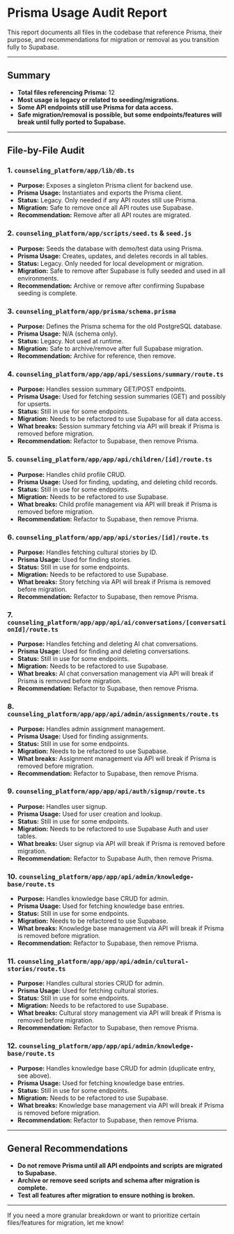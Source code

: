 # Prisma Usage Audit Report

This report documents all files in the codebase that reference Prisma, their purpose, and recommendations for migration or removal as you transition fully to Supabase.

---

## Summary
- **Total files referencing Prisma:** 12
- **Most usage is legacy or related to seeding/migrations.**
- **Some API endpoints still use Prisma for data access.**
- **Safe migration/removal is possible, but some endpoints/features will break until fully ported to Supabase.**

---

## File-by-File Audit

### 1. `counseling_platform/app/lib/db.ts`
- **Purpose:** Exposes a singleton Prisma client for backend use.
- **Prisma Usage:** Instantiates and exports the Prisma client.
- **Status:** Legacy. Only needed if any API routes still use Prisma.
- **Migration:** Safe to remove once all API routes use Supabase.
- **Recommendation:** Remove after all API routes are migrated.

### 2. `counseling_platform/app/scripts/seed.ts` & `seed.js`
- **Purpose:** Seeds the database with demo/test data using Prisma.
- **Prisma Usage:** Creates, updates, and deletes records in all tables.
- **Status:** Legacy. Only needed for local development or migration.
- **Migration:** Safe to remove after Supabase is fully seeded and used in all environments.
- **Recommendation:** Archive or remove after confirming Supabase seeding is complete.

### 3. `counseling_platform/app/prisma/schema.prisma`
- **Purpose:** Defines the Prisma schema for the old PostgreSQL database.
- **Prisma Usage:** N/A (schema only).
- **Status:** Legacy. Not used at runtime.
- **Migration:** Safe to archive/remove after full Supabase migration.
- **Recommendation:** Archive for reference, then remove.

### 4. `counseling_platform/app/app/api/sessions/summary/route.ts`
- **Purpose:** Handles session summary GET/POST endpoints.
- **Prisma Usage:** Used for fetching session summaries (GET) and possibly for upserts.
- **Status:** Still in use for some endpoints.
- **Migration:** Needs to be refactored to use Supabase for all data access.
- **What breaks:** Session summary fetching via API will break if Prisma is removed before migration.
- **Recommendation:** Refactor to Supabase, then remove Prisma.

### 5. `counseling_platform/app/app/api/children/[id]/route.ts`
- **Purpose:** Handles child profile CRUD.
- **Prisma Usage:** Used for finding, updating, and deleting child records.
- **Status:** Still in use for some endpoints.
- **Migration:** Needs to be refactored to use Supabase.
- **What breaks:** Child profile management via API will break if Prisma is removed before migration.
- **Recommendation:** Refactor to Supabase, then remove Prisma.

### 6. `counseling_platform/app/app/api/stories/[id]/route.ts`
- **Purpose:** Handles fetching cultural stories by ID.
- **Prisma Usage:** Used for finding stories.
- **Status:** Still in use for some endpoints.
- **Migration:** Needs to be refactored to use Supabase.
- **What breaks:** Story fetching via API will break if Prisma is removed before migration.
- **Recommendation:** Refactor to Supabase, then remove Prisma.

### 7. `counseling_platform/app/app/api/ai/conversations/[conversationId]/route.ts`
- **Purpose:** Handles fetching and deleting AI chat conversations.
- **Prisma Usage:** Used for finding and deleting conversations.
- **Status:** Still in use for some endpoints.
- **Migration:** Needs to be refactored to use Supabase.
- **What breaks:** AI chat conversation management via API will break if Prisma is removed before migration.
- **Recommendation:** Refactor to Supabase, then remove Prisma.

### 8. `counseling_platform/app/app/api/admin/assignments/route.ts`
- **Purpose:** Handles admin assignment management.
- **Prisma Usage:** Used for finding assignments.
- **Status:** Still in use for some endpoints.
- **Migration:** Needs to be refactored to use Supabase.
- **What breaks:** Assignment management via API will break if Prisma is removed before migration.
- **Recommendation:** Refactor to Supabase, then remove Prisma.

### 9. `counseling_platform/app/app/api/auth/signup/route.ts`
- **Purpose:** Handles user signup.
- **Prisma Usage:** Used for user creation and lookup.
- **Status:** Still in use for some endpoints.
- **Migration:** Needs to be refactored to use Supabase Auth and user tables.
- **What breaks:** User signup via API will break if Prisma is removed before migration.
- **Recommendation:** Refactor to Supabase Auth, then remove Prisma.

### 10. `counseling_platform/app/app/api/admin/knowledge-base/route.ts`
- **Purpose:** Handles knowledge base CRUD for admin.
- **Prisma Usage:** Used for fetching knowledge base entries.
- **Status:** Still in use for some endpoints.
- **Migration:** Needs to be refactored to use Supabase.
- **What breaks:** Knowledge base management via API will break if Prisma is removed before migration.
- **Recommendation:** Refactor to Supabase, then remove Prisma.

### 11. `counseling_platform/app/app/api/admin/cultural-stories/route.ts`
- **Purpose:** Handles cultural stories CRUD for admin.
- **Prisma Usage:** Used for fetching cultural stories.
- **Status:** Still in use for some endpoints.
- **Migration:** Needs to be refactored to use Supabase.
- **What breaks:** Cultural story management via API will break if Prisma is removed before migration.
- **Recommendation:** Refactor to Supabase, then remove Prisma.

### 12. `counseling_platform/app/app/api/admin/knowledge-base/route.ts`
- **Purpose:** Handles knowledge base CRUD for admin (duplicate entry, see above).
- **Prisma Usage:** Used for fetching knowledge base entries.
- **Status:** Still in use for some endpoints.
- **Migration:** Needs to be refactored to use Supabase.
- **What breaks:** Knowledge base management via API will break if Prisma is removed before migration.
- **Recommendation:** Refactor to Supabase, then remove Prisma.

---

## General Recommendations
- **Do not remove Prisma until all API endpoints and scripts are migrated to Supabase.**
- **Archive or remove seed scripts and schema after migration is complete.**
- **Test all features after migration to ensure nothing is broken.**

---

If you need a more granular breakdown or want to prioritize certain files/features for migration, let me know! 